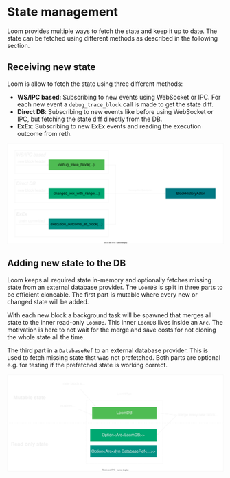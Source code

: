 # State management
Loom provides multiple ways to fetch the state and keep it up to date. The state can be fetched using different methods as described in the following section.

## Receiving new state
Loom is allow to fetch the state using three different methods:
- **WS/IPC based**: Subscribing to new events using WebSocket or IPC. For each new event a `debug_trace_block` call is made to get the state diff.
- **Direct DB**: Subscribing to new events like before using WebSocket or IPC, but fetching the state diff directly from the DB.
- **ExEx**: Subscribing to new ExEx events and reading the execution outcome from reth.

<div align="center">

![Receiving new state](../images/receive_new_state.svg)

</div>


## Adding new state to the DB
Loom keeps all required state in-memory and optionally fetches missing state from an external database provider. The `LoomDB` is split in three parts to be efficient cloneable. The first part is mutable where every new or changed state will be added.

With each new block a background task will be spawned that merges all state to the inner read-only `LoomDB`. This inner `LoomDB` lives inside an `Arc`. The motivation is here to not wait for the merge and save costs for not cloning the whole state all the time.

The third part in a `DatabaseRef` to an external database provider. This is used to fetch missing state thst was not prefetched. Both parts are optional e.g. for testing if the prefetched state is working correct.

<div align="center">

![Receiving new state](../images/loom_db.svg)

</div>